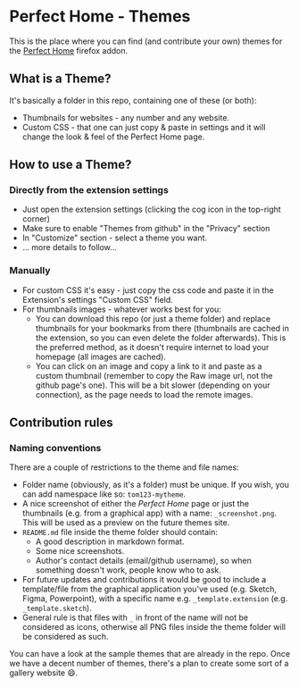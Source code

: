 # Perfect Home - Themes

This is the place where you can find (and contribute your own) themes for the [Perfect Home](https://addons.mozilla.org/en-US/firefox/addon/perfect-home) firefox addon.

## What is a Theme?
It's basically a folder in this repo, containing one of these (or both):
- Thumbnails for websites - any number and any website.
- Custom CSS - that one can just copy & paste in settings and it will change the look & feel of the Perfect Home page.


## How to use a Theme?

### Directly from the extension settings
- Just open the extension settings (clicking the cog icon in the top-right corner)
- Make sure to enable "Themes from github" in the "Privacy" section
- In "Customize" section - select a theme you want.
- ... more details to follow...


### Manually
- For custom CSS it's easy - just copy the css code and paste it in the Extension's settings "Custom CSS" field.
- For thumbnails images - whatever works best for you:
  - You can download this repo (or just a theme folder) and replace thumbnails for your bookmarks from there (thumbnails are cached in the extension, so you can even delete the folder afterwards). This is the preferred method, as it doesn't require internet to load your homepage (all images are cached).
  - You can click on an image and copy a link to it and paste as a custom thumbnail (remember to copy the Raw image url, not the github page's one). This will be a bit slower (depending on your connection), as the page needs to load the remote images.



## Contribution rules

### Naming conventions
There are a couple of restrictions to the theme and file names:
- Folder name (obviously, as it's a folder) must be unique. If you wish, you can add namespace like so: `tom123-mytheme`.
- A nice screenshot of either the *Perfect Home* page or just the thumbnails (e.g. from a graphical app) with a name: `_screenshot.png`. This will be used as a preview on the future themes site.
- `README.md` file inside the theme folder should contain:
  - A good description in markdown format.
  - Some nice screenshots.
  - Author's contact details (email/github username), so when something doesn't work, people know who to ask.
- For future updates and contributions it would be good to include a template/file from the graphical application you've used (e.g. Sketch, Figma, Powerpoint), with a specific name e.g. `_template.extension` (e.g. `_template.sketch`).
- General rule is that files with `_` in front of the name will not be considered as icons, otherwise all PNG files inside the theme folder will be considered as such.

You can have a look at the sample themes that are already in the repo.
Once we have a decent number of themes, there's a plan to create some sort of a gallery website :smile:.
